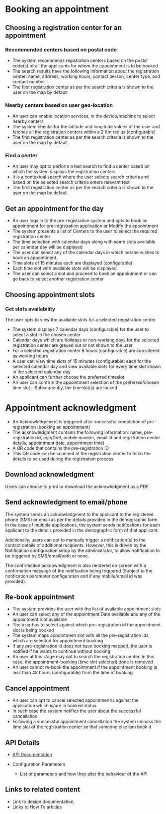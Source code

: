 # Booking an appointment

##  Choosing a registration center for an appointment

###  Recommended centers based on postal code 
* The system recommends registration centers based on the postal code(s) of all the applicants for whom the appointment is to be booked
* The search results have the following information about the registration center: name, address, working hours, contact person, center type, and contact number
* The first registration center as per the search criteria is shown to the user on the map by default

###  Nearby centers based on user geo-location 
* An user can  enable location services, in the device/machine to select nearby centers
* The system checks for the latitude and longitude values of the user and  fetches all the registration centers within a 2 Km radius (configurable)
* The first registration center as per the search criteria is shown to the user on the map by default.

### Find a center 
* An user may opt to perform a text search to find a center based on which the system displays the registration centers
* It is a contextual search where the user selects search criteria and based on the selected search criteria enters relevant text
* The first registration center as per the search criteria is shown to the user on the map by default

## Get an appointment for the day 
* An user logs in to the pre-registration system  and opts to book an appointment for pre-registration application or Modify the appointment
* The system presents a list of Centers to the user to select the required registration center 
* The time selection with calendar days along with some slots available per calendar day will be displayed 
* The user can select any of the calendar days in which he/she wishes to book an appointment.
* Time slots of 15 minutes each are displayed (configurable)
* Each time slot with available slots will be displayed
* The user can select a slot and proceed to book an appointment or can go back to select another registration center

## Choosing appointment slots

###  Get slots availability 
The user opts to view the available slots for a selected registration center
* The system displays 7 calendar days (configurable) for the user to select a slot in the chosen center
* Calendar days which are holidays or non-working days for the selected registration center are greyed out or not shown to the user
* For a selected registration center 8 hours (configurable) are considered as working hours
* A user can view time slots of 15 minutes (configurable) each for the selected calendar day and view available slots for every time slot shown in the selected calendar day
* An applicant can further choose the preferred timeslot
* An user can confirm the appointment selection of the preferred/chosen time slot – Subsequently, the timeslot(s) are locked

# Appointment acknowledgment

* An Acknowledgement is triggered after successful completion of pre-registration (booking an appointment)
* The acknowledgment contains the following information: name, pre-registration id, age/DoB, mobile number, email id and registration center details, appointment date, appointment time)
* A QR code that contains the pre-registration ID
* This QR code can be scanned at the registration center to fetch the details to be used during the registration process

## Download acknowledgment
Users can choose to print or download the acknowledgment as a PDF.

##  Send acknowledgment to email/phone
The system sends an acknowledgment to the applicant to the registered phone (SMS) or email as per the details provided in the demographic form.  In the case of multiple applications, the system sends notifications for each applicant to the details provided in the demographic form of that applicant.

Additionally, users can opt to manually trigger a notification(s) to the contact details of additional recipients. However, this is driven by the Notification configuration setup by the administrator, to allow notification to be triggered by SMS/email/both or none.

The confirmation acknowledgment is also rendered on screen with a confirmation message of the notification being triggered (Subject to the notification parameter configuration and if any mobile/email id was provided).

## Re-book appointment 
* The system provides the user with the list of available appointment slots
* An user can select any of the appointment Date available and any of the appointment Slot available
* The user has to select against which pre-registration id the appointment slot is being booked
* The system maps appointment slot with all the pre-registration ids, which are selected for appointment booking
* If any pre-registration id does not have booking mapped, the user is notified if he wants to continue without booking
* An user at this stage may opt to search the registration center. In this case, the appointment-booking (time slot selected) done is removed
* An user cannot re-book the appointment if the appointment booking is less than 48 hours (configurable) from the time of booking

##  Cancel appointment 
* An user can opt to cancel selected appointment\s against the application which is/are in booked status
* In such case the system notifies the user about the successful cancellation 
* Following a successful appointment cancellation the system unlocks the time slot of the registration center so that someone else can book it


## API Details
 * [API Documentation](https://nayakrounak.gitbook.io/mosip-docs/v/1.2.0/modules/registration/pre-registration/Pre-Reg-API-Documentation.md)

* Configuration Parameters
    * List of parameters and how they alter the behaviour of the API

## Links to related content
* Link to design documentation,
* Links to How To articles



